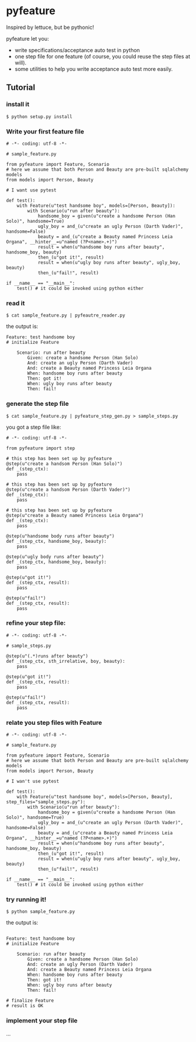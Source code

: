 pyfeature
=========

Inspired by lettuce, but be pythonic!

pyfeature let you:

 * write specifications/acceptance auto test in python
 * one step file for one feature (of course, you could reuse the step files at will).
 * some utilities to help you write acceptance auto test more easily.

## Tutorial

### install it

```
$ python setup.py install
```

### Write your first feature file

```
# -*- coding: utf-8 -*-

# sample_feature.py

from pyfeature import Feature, Scenario
# here we assume that both Person and Beauty are pre-built sqlalchemy models
from models import Person, Beauty

# I want use pytest

def test():
    with Feature(u"test handsome boy", models=[Person, Beauty]):
        with Scenario(u"run after beauty"):
            handsome_boy = given(u"create a handsome Person (Han Solo)", handsome=True)
            ugly_boy = and_(u"create an ugly Person (Darth Vader)", handsome=False) 
            beauty = and_(u"create a Beauty named Princess Leia Organa", __hinter__=u"named (?P<name>.+)")
            result = when(u"handsome boy runs after beauty", handsome_boy, beauty)
            then_(u"got it!", result)
            result = when(u"ugly boy runs after beauty", ugly_boy, beauty)
            then_(u"fail!", result)

if __name__ == "__main__":
    test() # it could be invoked using python either
```

### read it

```
$ cat sample_feature.py | pyfeautre_reader.py
```

the output is:

```
Feature: test handsome boy
# initialize Feature

    Scenario: run after beauty
        Given: create a handsome Person (Han Solo)
        And: create an ugly Person (Darth Vader)
        And: create a Beauty named Princess Leia Organa
        When: handsome boy runs after beauty
        Then: got it!
        When: ugly boy runs after beauty
        Then: fail!
```

### generate the step file

```
$ cat sample_feature.py | pyfeature_step_gen.py > sample_steps.py
```

you got a step file like:

```
# -*- coding: utf-8 -*-

from pyfeature import step

# this step has been set up by pyfeature
@step(u"create a handsom Person (Han Solo)")
def _(step_ctx):
    pass
    
# this step has been set up by pyfeature
@step(u"create a handsom Person (Darth Vader)")
def _(step_ctx):
    pass

# this step has been set up by pyfeature
@step(u"create a Beauty named Princess Leia Organa")
def _(step_ctx):
    pass

@step(u"handsome body runs after beauty")
def _(step_ctx, handsome_boy, beauty):
    pass

@step(u"ugly body runs after beauty")
def _(step_ctx, handsome_boy, beauty):
    pass

@step(u"got it!")
def _(step_ctx, result):
    pass
    
@step(u"fail!")
def _(step_ctx, result):
    pass
```

### refine your step file:

```
# -*- coding: utf-8 -*-

# sample_steps.py

@step(u"(.*)runs after beauty")
def _(step_ctx, sth_irrelative, boy, beauty):
    pass

@step(u"got it!")
def _(step_ctx, result):
    pass

@step(u"fail!")
def _(step_ctx, result):
    pass

```

### relate you step files with Feature

```
# -*- coding: utf-8 -*-

# sample_feature.py

from pyfeature import Feature, Scenario
# here we assume that both Person and Beauty are pre-built sqlalchemy models
from models import Person, Beauty

# I wan't use pytest

def test():
    with Feature(u"test handsome boy", models=[Person, Beauty], step_files="sample_steps.py"):
        with Scenario(u"run after beauty"):
            handsome_boy = given(u"create a handsome Person (Han Solo)", handsome=True)
            ugly_boy = and_(u"create an ugly Person (Darth Vader)", handsome=False) 
            beauty = and_(u"create a Beauty named Princess Leia Organa", __hinter__=u"named (?P<name>.+)")
            result = when(u"handsome boy runs after beauty", handsome_boy, beauty)
            then_(u"got it!", result)
            result = when(u"ugly boy runs after beauty", ugly_boy, beauty)
            then_(u"fail!", result)

if __name__ == "__main__":
    test() # it could be invoked using python either
```

### try running it!

```
$ python sample_feature.py
```

the output is:

```

Feature: test handsome boy
# initialize Feature

    Scenario: run after beauty
        Given: create a handsome Person (Han Solo)
        And: create an ugly Person (Darth Vader)
        And: create a Beauty named Princess Leia Organa
        When: handsome boy runs after beauty
        Then: got it!
        When: ugly boy runs after beauty
        Then: fail!
        
# finalize Feature
# result is OK
```

### implement your step file

...




